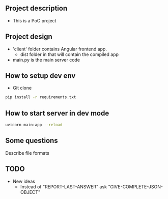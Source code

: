 

## Project description
- This is a PoC project 

## Project design
- 'client' folder contains Angular frontend app.
    - dist folder in that will contain the compiled app
- main.py is the main server code


## How to setup dev env
- Git clone
```bash
pip install -r requirements.txt
```

## How to start server in dev mode
```bash
uvicorn main:app --reload
```

## Some questions
Describe file formats



## TODO
- New ideas
    - Instead of "REPORT-LAST-ANSWER" ask "GIVE-COMPLETE-JSON-OBJECT"